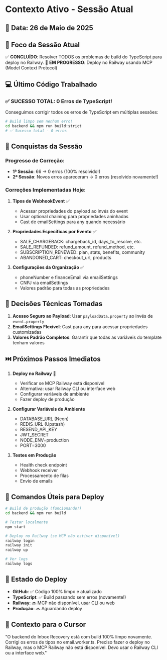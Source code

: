 # Contexto Ativo - Sessão Atual

## 📅 Data: 26 de Maio de 2025

## 🎯 Foco da Sessão Atual
✅ **CONCLUÍDO**: Resolver TODOS os problemas de build do TypeScript para deploy no Railway. 
🔄 **EM PROGRESSO**: Deploy no Railway usando MCP (Model Context Protocol)

## 💻 Último Código Trabalhado

### ✅ SUCESSO TOTAL: 0 Erros de TypeScript!
Conseguimos corrigir todos os erros de TypeScript em múltiplas sessões:

```bash
# Build limpo sem nenhum erro!
cd backend && npm run build:strict
# ✅ Sucesso total - 0 erros
```

## 🎉 Conquistas da Sessão

### Progresso de Correção:
- **1ª Sessão**: 66 → 0 erros (100% resolvido!)
- **2ª Sessão**: Novos erros apareceram → 0 erros (resolvido novamente!)

### Correções Implementadas Hoje:

1. **Tipos de WebhookEvent** ✅
   - Acessar propriedades do payload ao invés do event
   - Usar optional chaining para propriedades aninhadas
   - Cast de emailSettings para any quando necessário

2. **Propriedades Específicas por Evento** ✅
   - SALE_CHARGEBACK: chargeback_id, days_to_resolve, etc.
   - SALE_REFUNDED: refund_amount, refund_method, etc.
   - SUBSCRIPTION_RENEWED: plan, stats, benefits, community
   - ABANDONED_CART: checkout_url, products

3. **Configurações da Organização** ✅
   - phoneNumber e financeEmail via emailSettings
   - CNPJ via emailSettings
   - Valores padrão para todas as propriedades

## 📝 Decisões Técnicas Tomadas
1. **Acesso Seguro ao Payload**: Usar `payloadData.property` ao invés de `event.property`
2. **EmailSettings Flexível**: Cast para any para acessar propriedades customizadas
3. **Valores Padrão Completos**: Garantir que todas as variáveis do template tenham valores

## ⏭️ Próximos Passos Imediatos
1. **Deploy no Railway** 🚀
   - Verificar se MCP Railway está disponível
   - Alternativa: usar Railway CLI ou interface web
   - Configurar variáveis de ambiente
   - Fazer deploy de produção

2. **Configurar Variáveis de Ambiente**
   - DATABASE_URL (Neon)
   - REDIS_URL (Upstash)
   - RESEND_API_KEY
   - JWT_SECRET
   - NODE_ENV=production
   - PORT=3000

3. **Testes em Produção**
   - Health check endpoint
   - Webhook receiver
   - Processamento de filas
   - Envio de emails

## 🔧 Comandos Úteis para Deploy
```bash
# Build de produção (funcionando!)
cd backend && npm run build

# Testar localmente
npm start

# Deploy no Railway (se MCP não estiver disponível)
railway login
railway init
railway up

# Ver logs
railway logs
```

## 🚀 Estado do Deploy
- **GitHub**: ✅ Código 100% limpo e atualizado
- **TypeScript**: ✅ Build passando sem erros (novamente!)
- **Railway**: 🔜 MCP não disponível, usar CLI ou web
- **Produção**: 🔜 Aguardando deploy

## 🔗 Contexto para o Cursor
"O backend do Inbox Recovery está com build 100% limpo novamente. Corrigi os erros de tipos no email.worker.ts. Preciso fazer o deploy no Railway, mas o MCP Railway não está disponível. Devo usar o Railway CLI ou a interface web." 